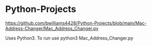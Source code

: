 # Python-Projects
https://github.com/bwilliams4428/Python-Projects/blob/main/Mac-Address-Changer/Mac_Address_Changer.py

Uses Python3. To run use python3 Mac_Address_Changer.py
